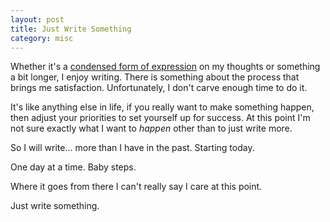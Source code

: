 ```yaml
--- 
layout: post 
title: Just Write Something
category: misc
--- 
```

Whether it's a [condensed form of expression](https://twitter.com/saadware) 
on my thoughts or something a bit longer, I enjoy writing. There is 
something about the process that brings me satisfaction. 
Unfortunately, I don't carve enough time to do it. 

It's like anything else in life, if you really want to make something
happen, then adjust your priorities to set yourself up for success. At 
this point I'm not sure exactly what I want to *happen* other than
to just write more.

So I will write... more than I have in the past. Starting today. 

One day at a time. Baby steps. 

Where it goes from there I can't really say I care at this point. 

Just write something. 
